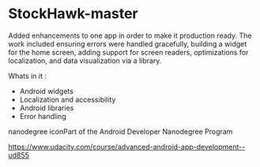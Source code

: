 # StockHawk-master

Added enhancements to one app in order to make it production ready. The work included ensuring errors were handled gracefully, building a widget for the home screen, adding support for screen readers, optimizations for localization, and data visualization via a library.

Whats in it : 
* Android widgets
* Localization and accessibility
* Android libraries
* Error handling

nanodegree iconPart of the Android Developer Nanodegree Program

https://www.udacity.com/course/advanced-android-app-development--ud855
